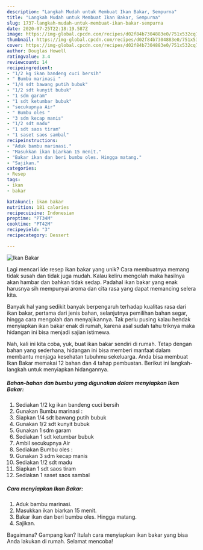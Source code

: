 ```yaml
---
description: "Langkah Mudah untuk Membuat Ikan Bakar, Sempurna"
title: "Langkah Mudah untuk Membuat Ikan Bakar, Sempurna"
slug: 1737-langkah-mudah-untuk-membuat-ikan-bakar-sempurna
date: 2020-07-25T22:18:19.587Z
image: https://img-global.cpcdn.com/recipes/d02f84b7304883e0/751x532cq70/ikan-bakar-foto-resep-utama.jpg
thumbnail: https://img-global.cpcdn.com/recipes/d02f84b7304883e0/751x532cq70/ikan-bakar-foto-resep-utama.jpg
cover: https://img-global.cpcdn.com/recipes/d02f84b7304883e0/751x532cq70/ikan-bakar-foto-resep-utama.jpg
author: Douglas Howell
ratingvalue: 3.4
reviewcount: 14
recipeingredient:
- "1/2 kg ikan bandeng cuci bersih"
- " Bumbu marinasi "
- "1/4 sdt bawang putih bubuk"
- "1/2 sdt kunyit bubuk"
- "1 sdm garam"
- "1 sdt ketumbar bubuk"
- "secukupnya Air"
- " Bumbu oles "
- "3 sdm kecap manis"
- "1/2 sdt madu"
- "1 sdt saos tiram"
- "1 saset saos sambal"
recipeinstructions:
- "Aduk bambu marinasi."
- "Masukkan ikan biarkan 15 menit."
- "Bakar ikan dan beri bumbu oles. Hingga matang."
- "Sajikan."
categories:
- Resep
tags:
- ikan
- bakar

katakunci: ikan bakar 
nutrition: 181 calories
recipecuisine: Indonesian
preptime: "PT34M"
cooktime: "PT42M"
recipeyield: "3"
recipecategory: Dessert

---
```



![Ikan Bakar](https://img-global.cpcdn.com/recipes/d02f84b7304883e0/751x532cq70/ikan-bakar-foto-resep-utama.jpg)

Lagi mencari ide resep ikan bakar yang unik? Cara membuatnya memang tidak susah dan tidak juga mudah. Kalau keliru mengolah maka hasilnya akan hambar dan bahkan tidak sedap. Padahal ikan bakar yang enak harusnya sih mempunyai aroma dan cita rasa yang dapat memancing selera kita.

Banyak hal yang sedikit banyak berpengaruh terhadap kualitas rasa dari ikan bakar, pertama dari jenis bahan, selanjutnya pemilihan bahan segar, hingga cara mengolah dan menyajikannya. Tak perlu pusing kalau hendak menyiapkan ikan bakar enak di rumah, karena asal sudah tahu triknya maka hidangan ini bisa menjadi sajian istimewa.




Nah, kali ini kita coba, yuk, buat ikan bakar sendiri di rumah. Tetap dengan bahan yang sederhana, hidangan ini bisa memberi manfaat dalam membantu menjaga kesehatan tubuhmu sekeluarga. Anda bisa membuat Ikan Bakar memakai 12 bahan dan 4 tahap pembuatan. Berikut ini langkah-langkah untuk menyiapkan hidangannya.

<!--inarticleads1-->

##### Bahan-bahan dan bumbu yang digunakan dalam menyiapkan Ikan Bakar:

1. Sediakan 1/2 kg ikan bandeng cuci bersih
1. Gunakan  Bumbu marinasi :
1. Siapkan 1/4 sdt bawang putih bubuk
1. Gunakan 1/2 sdt kunyit bubuk
1. Gunakan 1 sdm garam
1. Sediakan 1 sdt ketumbar bubuk
1. Ambil secukupnya Air
1. Sediakan  Bumbu oles :
1. Gunakan 3 sdm kecap manis
1. Sediakan 1/2 sdt madu
1. Siapkan 1 sdt saos tiram
1. Sediakan 1 saset saos sambal




<!--inarticleads2-->

##### Cara menyiapkan Ikan Bakar:

1. Aduk bambu marinasi.
1. Masukkan ikan biarkan 15 menit.
1. Bakar ikan dan beri bumbu oles. Hingga matang.
1. Sajikan.




Bagaimana? Gampang kan? Itulah cara menyiapkan ikan bakar yang bisa Anda lakukan di rumah. Selamat mencoba!
